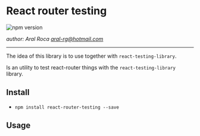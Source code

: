 # React router testing

![npm version](https://img.shields.io/badge/npm-v0.1.0-blue.svg) 

*author: Aral Roca <aral-rg@hotmail.com>*

-------------------

The idea of this library is to use together with `react-testing-library`. 

Is an utility to test react-router things with the `react-testing-library` library.

## Install

* `npm install react-router-testing --save`


## Usage

```js

```

